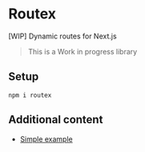 # Routex

[WIP] Dynamic routes for Next.js

> This is a Work in progress library

## Setup

```
npm i routex
```

## Additional content

- [Simple example](./docs/example.md)
